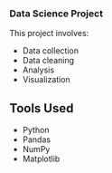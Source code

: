 ### Data Science Project

This project involves:
- Data collection
- Data cleaning
- Analysis
- Visualization

## Tools Used
- Python
- Pandas
- NumPy
- Matplotlib 